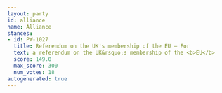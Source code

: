 ```yaml
---
layout: party
id: alliance
name: Alliance
stances:
- id: PW-1027
  title: Referendum on the UK's membership of the EU — For
  text: a referendum on the UK&rsquo;s membership of the <b>EU</b>
  score: 149.0
  max_score: 300
  num_votes: 18
autogenerated: true
---
```

